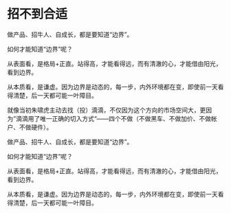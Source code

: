 # 招不到合适

做产品、招牛人、自成长，都是要知道“边界”。

如何才能知道“边界”呢？

从表面看，是格局+正直。站得高，才能看得远，而有清澈的心，才能借由阳光，看到边界。

从本质看，是谦虚。因为边界是动态的，每一步，内外环境都在变，即使前一天看得清楚，后一天都可能一叶障目。

就像当初朱啸虎主动去找（投）滴滴，不仅因为这个方向的市场空间大，更因为”滴滴用了唯一正确的切入方式“——四个不做（不做黑车、不做加价、不做帐户、不做硬件）。

做产品、招牛人、自成长，都是要知道“边界”。

如何才能知道“边界”呢？

从表面看，是格局+正直。站得高，才能看得远，而有清澈的心，才能借由阳光，看到边界。

从本质看，是谦虚。因为边界是动态的，每一步，内外环境都在变，即使前一天看得清楚，后一天都可能一叶障目。

[1]: http://www.woshipm.com/pmd/153769.html
